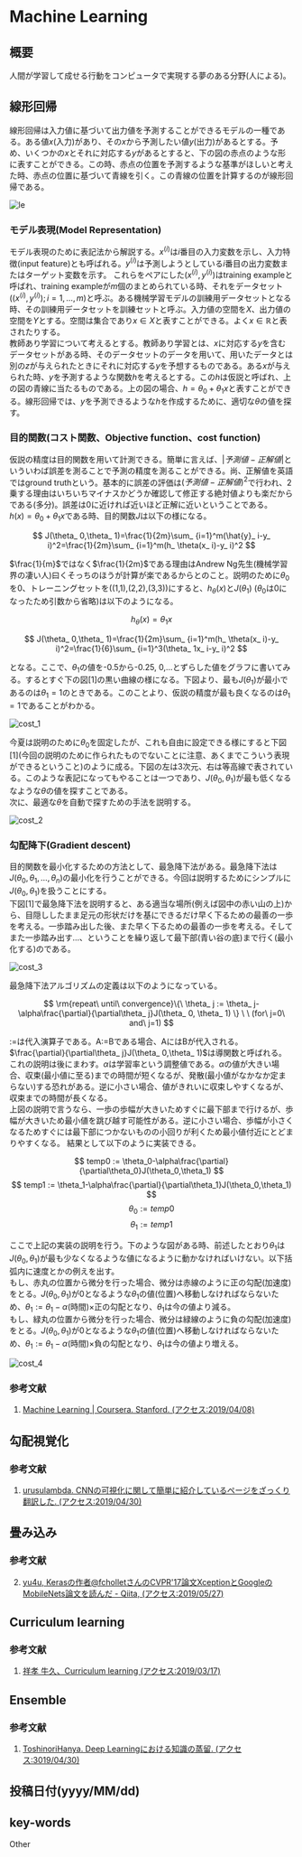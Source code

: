 # Machine Learning
## 概要
人間が学習して成せる行動をコンピュータで実現する夢のある分野(人による)。

## 線形回帰
線形回帰は入力値に基づいて出力値を予測することができるモデルの一種である。ある値$x$(入力)があり、その$x$から予測したい値$y$(出力)があるとする。予め、いくつかの$x$とそれに対応する$y$があるとすると、下の図の赤点のような形に表すことができる。この時、赤点の位置を予測するような基準がほしいと考えた時、赤点の位置に基づいて青線を引く。この青線の位置を計算するのが線形回帰である。

![le](img/Machine_Learning/linear_example.png)

### モデル表現(Model Representation)
モデル表現のために表記法から解説する。$x^{(i)}$は$i$番目の入力変数を示し、入力特徴(input feature)とも呼ばれる。$y^{(i)}$は予測しようとしている$i$番目の出力変数またはターゲット変数を示す。  これらをペアにした$(x^{(i)}, y^{(i)})$はtraining exampleと呼ばれ、training exampleが$m$個のまとめられている時、それをデータセット($(x^{(i)}, y^{(i)});i=1,\ldots,m$)と呼ぶ。ある機械学習モデルの訓練用データセットとなる時、その訓練用データセットを訓練セットと呼ぶ。入力値の空間を$X$、出力値の空間を$Y$とする。空間は集合であり$x\in X$と表すことができる。よく$x\in\mathbb{R}$と表されたりする。  
教師あり学習について考えるとする。教師あり学習とは、$x$に対応する$y$を含むデータセットがある時、そのデータセットのデータを用いて、用いたデータとは別の$z$が与えられたときにそれに対応する$y$を予想するものである。ある$x$が与えられた時、$y$を予測するような関数$h$を考えるとする。この$h$は仮説と呼ばれ、上の図の青線に当たるものである。上の図の場合、$h=\theta_ 0+\theta_ 1x$と表すことができる。線形回帰では、$y$を予測できるような$h$を作成するために、適切な$\theta$の値を探す。

### 目的関数(コスト関数、Objective function、cost function)
仮説の精度は目的関数を用いて計測できる。簡単に言えば、$|予測値-正解値|$といういわば誤差を測ることで予測の精度を測ることができる。尚、正解値を英語ではground truthという。基本的に誤差の評価は$(予測値-正解値)^2$で行われ、2乗する理由はいちいちマイナスかどうか確認して修正する絶対値よりも楽だからである(多分)。誤差は0に近ければ近いほど正解に近いということである。  
$h(x)=\theta_ 0+\theta_ 1x$である時、目的関数$J$は以下の様になる。

$$
J(\theta_ 0,\theta_ 1)=\frac{1}{2m}\sum_ {i=1}^m(\hat{y}_ i-y_ i)^2=\frac{1}{2m}\sum_ {i=1}^m(h_ \theta(x_ i)-y_ i)^2
$$

$\frac{1}{m}$ではなく$\frac{1}{2m}$である理由はAndrew Ng先生(機械学習界の凄い人)曰くそっちのほうが計算が楽であるからとのこと。説明のために$\theta_ 0$を0、トレーニングセットを((1,1),(2,2),(3,3))にすると、$h_ \theta(x)$と$J(\theta_ 1)$ ($\theta_ 0$は0になったため引数から省略)は以下のようになる。

$$
h_ \theta(x)=\theta_ 1x
$$

$$
J(\theta_ 0,\theta_ 1)=\frac{1}{2m}\sum_ {i=1}^m(h_ \theta(x_ i)-y_ i)^2=\frac{1}{6}\sum_ {i=1}^3(\theta_ 1x_ i-y_ i)^2
$$

となる。ここで、$\theta_ 1$の値を-0.5から-0.25, 0,...とずらした値をグラフに書いてみる。するとすぐ下の図[1]の黒い曲線の様になる。下図より、最も$J(\theta_ 1)$が最小であるのは$\theta_ 1=1$のときである。このことより、仮説の精度が最も良くなるのは$\theta_ 1=1$であることがわかる。

![cost_1](img/Machine_Learning/cost_1.png)

今夏は説明のために$\theta_ 0$を固定したが、これも自由に設定できる様にすると下図\[1\](今回の説明のために作られたものでないことに注意、あくまでこういう表現ができるということ)のように成る。下図の左は3次元、右は等高線で表されている。このような表記になってもやることは一つであり、$J(\theta_ 0,\theta_ 1)$が最も低くなるなような$\theta$の値を探すことである。  
次に、最適な$\theta$を自動で探すための手法を説明する。

![cost_2](img/Machine_Learning/cost_2.png)

### 勾配降下(Gradient descent)
目的関数を最小化するための方法として、最急降下法がある。最急降下法は$J(\theta_ 0,\theta_ 1,\ldots,\theta_ n)$の最小化を行うことができる。今回は説明するためにシンプルに$J(\theta_ 0,\theta_ 1)$を扱うことにする。  
下図[1]で最急降下法を説明すると、ある適当な場所(例えば図中の赤い山の上)から、目隠ししたまま足元の形状だけを基にできるだけ早く下るための最善の一歩を考える。一歩踏み出した後、また早く下るための最善の一歩を考える。そしてまた一歩踏み出す...、ということを繰り返して最下部(青い谷の底)まで行く(最小化する)のである。

![cost_3](img/Machine_Learning/cost_3.png)

最急降下法アルゴリズムの定義は以下のようになっている。

$$
\rm{repeat\ until\ convergence}\{\ \theta_ j := \theta_ j-\alpha\frac{\partial}{\partial\theta_ j}J(\theta_ 0, \theta_ 1) \} \ \ (for\ j=0\ and\ j=1)
$$

:=は代入演算子である。A:=Bである場合、AにはBが代入される。$\frac{\partial}{\partial\theta_ j}J(\theta_ 0,\theta_ 1)$は導関数と呼ばれる。これの説明は後にまわす。$\alpha$は学習率という調整値である。$\alpha$の値が大きい場合、収束(最小値に至る)までの時間が短くなるが、発散(最小値がなかなか定まらない)する恐れがある。逆に小さい場合、値がきれいに収束しやすくなるが、収束までの時間が長くなる。  
上図の説明で言うなら、一歩の歩幅が大きいためすぐに最下部まで行けるが、歩幅が大きいため最小値を跳び越す可能性がある。逆に小さい場合、歩幅が小さくなるためすぐには最下部につかないものの小回りが利くため最小値付近にとどまりやすくなる。
結果として以下のように実装できる。

$$
temp0 := \theta_0-\alpha\frac{\partial}{\partial\theta_0}J(\theta_0,\theta_1)
$$
$$
temp1 := \theta_1-\alpha\frac{\partial}{\partial\theta_1}J(\theta_0,\theta_1)
$$
$$
\theta_0 := temp0
$$
$$
\theta_1 := temp1
$$

ここで上記の実装の説明を行う。下のような図がある時、前述したとおり$\theta_1$は$J(\theta_0,\theta_1)$が最も少なくなるような値になるように動かなければいけない。以下括弧内に速度とかの例えを出す。  
もし、赤丸の位置から微分を行った場合、微分は赤線のように正の勾配(加速度)をとる。$J(\theta_ 0,\theta_ 1)$が0となるような$\theta_ 1$の値(位置)へ移動しなければならないため、$\theta_ 1:=\theta_ 1-\alpha$(時間)$\times$正の勾配となり、$\theta_ 1$は今の値より減る。  
もし、緑丸の位置から微分を行った場合、微分は緑線のように負の勾配(加速度)をとる。$J(\theta_ 0,\theta_ 1)$が0となるような$\theta_ 1$の値(位置)へ移動しなければならないため、$\theta_ 1:=\theta_ 1-\alpha$(時間)$\times$負の勾配となり、$\theta_ 1$は今の値より増える。

![cost_4](img/Machine_Learning/cost_4.png)

### 参考文献
1. [Machine Learning | Coursera. Stanford. (アクセス:2019/04/08)](https://www.coursera.org/learn/machine-learning/)


## 勾配視覚化
### 参考文献
1. [‎urusulambda. CNNの可視化に関して簡単に紹介しているページをざっくり翻訳した. (アクセス:2019/04/30)](https://urusulambda.wordpress.com/2018/05/13/cnn%E3%81%AE%E5%8F%AF%E8%A6%96%E5%8C%96%E3%81%AB%E9%96%A2%E3%81%97%E3%81%A6%E7%B0%A1%E5%8D%98%E3%81%AB%E7%B4%B9%E4%BB%8B%E3%81%97%E3%81%A6%E3%81%84%E3%82%8B%E3%83%9A%E3%83%BC%E3%82%B8%E3%82%92/)

## 畳み込み
### 参考文献
2. [yu4u, Kerasの作者@fcholletさんのCVPR'17論文XceptionとGoogleのMobileNets論文を読んだ - Qiita, (アクセス:2019/05/27)](https://qiita.com/yu4u/items/34cd33b944d8bdca142d)

## Curriculum learning
### 参考文献
1. [祥孝 牛久、Curriculum learning (アクセス:2019/03/17)](https://www.slideshare.net/YoshitakaUshiku/20150530-kantocv-curriculumlearning)

## Ensemble
### 参考文献
1. [ToshinoriHanya. Deep Learningにおける知識の蒸留. (アクセス:3019/04/30)](http://codecrafthouse.jp/p/2018/01/knowledge-distillation/#vs)

## 投稿日付(yyyy/MM/dd)

## key-words
Other
